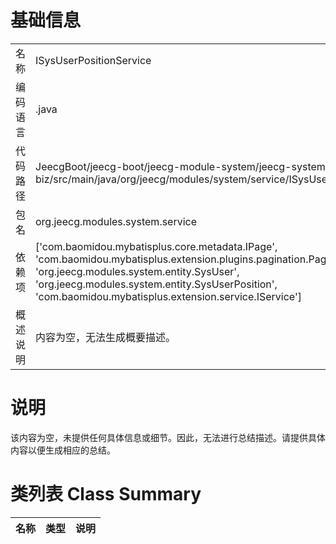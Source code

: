 # 基础信息

|      |      |
|------|------|
| 名称 | ISysUserPositionService |
| 编码语言 | .java |
| 代码路径 | JeecgBoot/jeecg-boot/jeecg-module-system/jeecg-system-biz/src/main/java/org/jeecg/modules/system/service/ISysUserPositionService.java |
| 包名 | org.jeecg.modules.system.service |
| 依赖项 | ['com.baomidou.mybatisplus.core.metadata.IPage', 'com.baomidou.mybatisplus.extension.plugins.pagination.Page', 'org.jeecg.modules.system.entity.SysUser', 'org.jeecg.modules.system.entity.SysUserPosition', 'com.baomidou.mybatisplus.extension.service.IService'] |
| 概述说明 | 内容为空，无法生成概要描述。 |

# 说明

该内容为空，未提供任何具体信息或细节。因此，无法进行总结描述。请提供具体内容以便生成相应的总结。

# 类列表 Class Summary

| 名称   | 类型  | 说明 |
|-------|------|-------------|




